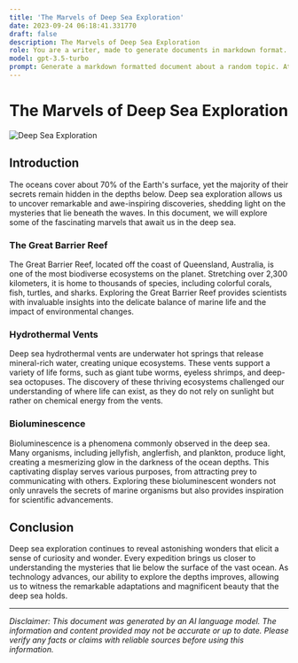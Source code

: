 ```yaml
---
title: 'The Marvels of Deep Sea Exploration'
date: 2023-09-24 06:18:41.331770
draft: false
description: The Marvels of Deep Sea Exploration
role: You are a writer, made to generate documents in markdown format. It is very important that all of the documents you generate are in valid markdown format.
model: gpt-3.5-turbo
prompt: Generate a markdown formatted document about a random topic. At the bottom, include a disclaimer explaining that the document was generated by you. The first line of the document should be the title. Make sure that the entire document is in proper markdown format, using a mix of various tags to make the document visually appealing.
---
```


# The Marvels of Deep Sea Exploration

![Deep Sea Exploration](https://example.com/deepsea.jpg)

## Introduction

The oceans cover about 70% of the Earth's surface, yet the majority of their secrets remain hidden in the depths below. Deep sea exploration allows us to uncover remarkable and awe-inspiring discoveries, shedding light on the mysteries that lie beneath the waves. In this document, we will explore some of the fascinating marvels that await us in the deep sea.

### The Great Barrier Reef

The Great Barrier Reef, located off the coast of Queensland, Australia, is one of the most biodiverse ecosystems on the planet. Stretching over 2,300 kilometers, it is home to thousands of species, including colorful corals, fish, turtles, and sharks. Exploring the Great Barrier Reef provides scientists with invaluable insights into the delicate balance of marine life and the impact of environmental changes.

### Hydrothermal Vents

Deep sea hydrothermal vents are underwater hot springs that release mineral-rich water, creating unique ecosystems. These vents support a variety of life forms, such as giant tube worms, eyeless shrimps, and deep-sea octopuses. The discovery of these thriving ecosystems challenged our understanding of where life can exist, as they do not rely on sunlight but rather on chemical energy from the vents.

### Bioluminescence

Bioluminescence is a phenomena commonly observed in the deep sea. Many organisms, including jellyfish, anglerfish, and plankton, produce light, creating a mesmerizing glow in the darkness of the ocean depths. This captivating display serves various purposes, from attracting prey to communicating with others. Exploring these bioluminescent wonders not only unravels the secrets of marine organisms but also provides inspiration for scientific advancements.

## Conclusion

Deep sea exploration continues to reveal astonishing wonders that elicit a sense of curiosity and wonder. Every expedition brings us closer to understanding the mysteries that lie below the surface of the vast ocean. As technology advances, our ability to explore the depths improves, allowing us to witness the remarkable adaptations and magnificent beauty that the deep sea holds.

---

*Disclaimer: This document was generated by an AI language model. The information and content provided may not be accurate or up to date. Please verify any facts or claims with reliable sources before using this information.*